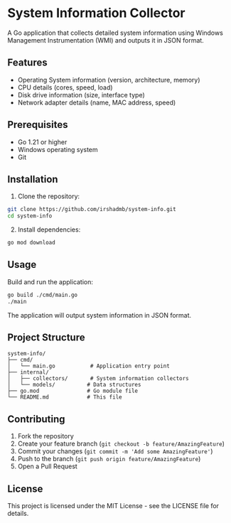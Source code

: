 # System Information Collector

A Go application that collects detailed system information using Windows Management Instrumentation (WMI) and outputs it in JSON format.

## Features

- Operating System information (version, architecture, memory)
- CPU details (cores, speed, load)
- Disk drive information (size, interface type)
- Network adapter details (name, MAC address, speed)

## Prerequisites

- Go 1.21 or higher
- Windows operating system
- Git

## Installation

1. Clone the repository:
```bash
git clone https://github.com/irshadmb/system-info.git
cd system-info
```

2. Install dependencies:
```bash
go mod download
```

## Usage

Build and run the application:

```bash
go build ./cmd/main.go
./main
```

The application will output system information in JSON format.

## Project Structure

```
system-info/
├── cmd/
│   └── main.go           # Application entry point
├── internal/
│   ├── collectors/       # System information collectors
│   └── models/          # Data structures
├── go.mod               # Go module file
└── README.md            # This file
```

## Contributing

1. Fork the repository
2. Create your feature branch (`git checkout -b feature/AmazingFeature`)
3. Commit your changes (`git commit -m 'Add some AmazingFeature'`)
4. Push to the branch (`git push origin feature/AmazingFeature`)
5. Open a Pull Request

## License

This project is licensed under the MIT License - see the LICENSE file for details.

